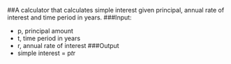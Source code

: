##A calculator that calculates simple interest given principal, annual rate of interest and time period in years.
###Input:
   * p, principal amount
   * t, time period in years
   * r, annual rate of interest
###Output
   * simple interest = p*t*r
